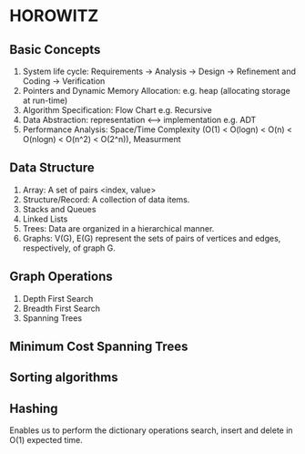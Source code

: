 # HOROWITZ

## Basic Concepts
1. System life cycle: Requirements -> Analysis -> Design -> Refinement and Coding -> Verification
2. Pointers and Dynamic Memory Allocation: e.g. heap (allocating storage at run-time)
3. Algorithm Specification: Flow Chart e.g. Recursive
4. Data Abstraction: representation <--> implementation e.g. ADT
5. Performance Analysis: Space/Time Complexity (O(1) < O(logn) < O(n) < O(nlogn) < O(n^2) < O(2^n)), Measurment

## Data Structure 
1. Array: A set of pairs <index, value>
2. Structure/Record: A collection of data items.
3. Stacks and Queues
4. Linked Lists
5. Trees: Data are organized in a hierarchical manner.
6. Graphs: V(G), E(G) represent the sets of pairs of vertices and edges, respectively, of graph G.

## Graph Operations
1. Depth First Search
2. Breadth First Search
3. Spanning Trees

## Minimum Cost Spanning Trees

## Sorting algorithms

## Hashing
Enables us to perform the dictionary operations search, insert and delete in O(1) expected time.
